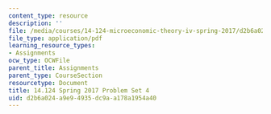 ```yaml
---
content_type: resource
description: ''
file: /media/courses/14-124-microeconomic-theory-iv-spring-2017/d2b6a024a9e94935dc9aa178a1954a40_MIT14_124S17_Pset4.pdf
file_type: application/pdf
learning_resource_types:
- Assignments
ocw_type: OCWFile
parent_title: Assignments
parent_type: CourseSection
resourcetype: Document
title: 14.124 Spring 2017 Problem Set 4
uid: d2b6a024-a9e9-4935-dc9a-a178a1954a40
---
```

